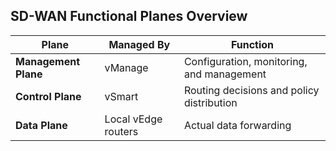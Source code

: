 ## SD-WAN Functional Planes Overview

| Plane | Managed By | Function |
|-------|------------|----------|
| **Management Plane** | vManage | Configuration, monitoring, and management |
| **Control Plane** | vSmart | Routing decisions and policy distribution |
| **Data Plane** | Local vEdge routers | Actual data forwarding |
